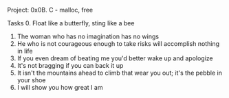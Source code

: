 Project: 0x0B. C - malloc, free

Tasks
0. Float like a butterfly, sting like a bee 
1. The woman who has no imagination has no wings 
2. He who is not courageous enough to take risks will accomplish nothing in life 
3. If you even dream of beating me you'd better wake up and apologize 
4. It's not bragging if you can back it up 
5. It isn't the mountains ahead to climb that wear you out; it's the pebble in your shoe 
6. I will show you how great I am 
